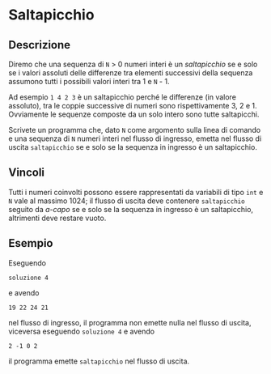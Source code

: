 Saltapicchio
============

Descrizione
-----------

Diremo che una sequenza di `N` > 0 numeri interi è un *saltapicchio* se e solo
se i valori assoluti delle differenze tra elementi successivi della sequenza
assumono tutti i possibili valori interi tra 1 e `N` - 1.

Ad esempio `1 4 2 3` è un saltapicchio perché le differenze (in valore
assoluto), tra le coppie successive di numeri sono rispettivamente 3, 2 e 1.
Ovviamente le sequenze composte da un solo intero sono tutte saltapicchi.

Scrivete un programma che, dato `N` come argomento sulla linea di comando e una
sequenza di `N` numeri interi nel flusso di ingresso, emetta nel flusso di
uscita `saltapicchio` se e solo se la sequenza in ingresso è un saltapicchio.


Vincoli
-------

Tutti i numeri coinvolti possono essere rappresentati da variabili di tipo `int`
e `N` vale al massimo 1024; il flusso di uscita deve contenere `saltapicchio`
seguito da *a-capo* se e solo se la sequenza in ingresso è un saltapicchio,
altrimenti deve restare vuoto.


Esempio
-------

Eseguendo

    soluzione 4

e avendo

    19 22 24 21

nel flusso di ingresso, il programma non emette nulla nel flusso di uscita,
viceversa eseguendo `soluzione 4` e avendo

    2 -1 0 2

il programma emette `saltapicchio` nel flusso di uscita.
